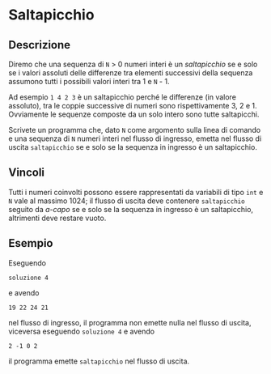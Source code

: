 Saltapicchio
============

Descrizione
-----------

Diremo che una sequenza di `N` > 0 numeri interi è un *saltapicchio* se e solo
se i valori assoluti delle differenze tra elementi successivi della sequenza
assumono tutti i possibili valori interi tra 1 e `N` - 1.

Ad esempio `1 4 2 3` è un saltapicchio perché le differenze (in valore
assoluto), tra le coppie successive di numeri sono rispettivamente 3, 2 e 1.
Ovviamente le sequenze composte da un solo intero sono tutte saltapicchi.

Scrivete un programma che, dato `N` come argomento sulla linea di comando e una
sequenza di `N` numeri interi nel flusso di ingresso, emetta nel flusso di
uscita `saltapicchio` se e solo se la sequenza in ingresso è un saltapicchio.


Vincoli
-------

Tutti i numeri coinvolti possono essere rappresentati da variabili di tipo `int`
e `N` vale al massimo 1024; il flusso di uscita deve contenere `saltapicchio`
seguito da *a-capo* se e solo se la sequenza in ingresso è un saltapicchio,
altrimenti deve restare vuoto.


Esempio
-------

Eseguendo

    soluzione 4

e avendo

    19 22 24 21

nel flusso di ingresso, il programma non emette nulla nel flusso di uscita,
viceversa eseguendo `soluzione 4` e avendo

    2 -1 0 2

il programma emette `saltapicchio` nel flusso di uscita.
